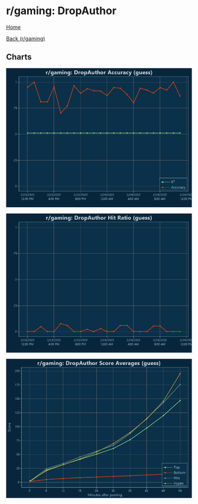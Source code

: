 # r/gaming: DropAuthor

[Home](../../index.md)

[Back (r/gaming)](../guess_gaming.md)

## Charts

![r/gaming R² (guess)](../../images/models/guess_gaming_DropAuthor_Accuracy.png "r/gaming R² (guess)")

![r/gaming Hit Ratio (guess)](../../images/models/guess_gaming_DropAuthor_HitRatio.png "r/gaming Hit Ratio (guess)")

![r/gaming Score Averages (guess)](../../images/models/guess_gaming_DropAuthor_Scores.png "r/gaming Score Averages (guess)")


